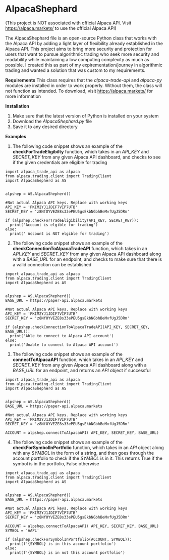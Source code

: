 # AlpacaShephard

(This project is NOT associated with official Alpaca API. Visit https://alpaca.markets/ to use the official Alpaca API)

The AlpacaShephard file is an open-source Python class that works with the Alpaca API by adding a light layer of flexibility already established in the Alpaca API. This project aims to bring more security and protection for users that want to pursue algorithmic trading who seek more security and readability while maintaining a low computing complexity as much as possible. I created this as part of my expirementation/journey in algorithmic trading and wanted a solution that was custom to my requirements.

**Requirements**
This class requires that the _alpaca-trade-api_ and _alpaca-py_ modules are installed in order to work properly. Without them, the class will not function as intended.
To download, visit https://alpaca.markets/ for more information

**Installation**

1. Make sure that the latest version of Python is installed on your system
2. Download the _AlpacaShephard.py_ file
3. Save it to any desired directory


**Examples**

1. The following code snippet shows an example of the **checkForTradeEligibilty** function, which takes in an _API_KEY_ and _SECRET_KEY_ from any given Alpaca API dashboard, and checks to see if the given credentials are eligible for trading

````
import alpaca_trade_api as alpaca
from alpaca.trading.client import TradingClient
import AlpacaShepherd as AS


alpshep = AS.AlpacaShepherd()

#Not actual Alpaca API keys. Replace with working keys
API_KEY = 'PKIM2YJ1JDIF7VIP7UTB'
SECRET_KEY = 'z8NfOYVEZE8s33ePEU5gsEkbNGbhBeMvfUgJ5DRm'

if (alpshep.checkForTradeEligibility(API_KEY, SECRET_KEY)):
  print('Account is elgible for trading')
else:
  print(' Account is NOT elgible for trading')

````

2. The following code snippet shows an example of the **checkConnectionToAlpacaTradeAPI** function, which takes in an _API_KEY_ and _SECRET_KEY_ from any given Alpaca API dashboard along with a _BASE_URL_ for an endpoint, and checks to make sure that there is a valid connection can be established

````
import alpaca_trade_api as alpaca
from alpaca.trading.client import TradingClient
import AlpacaShepherd as AS


alpshep = AS.AlpacaShepherd()
BASE_URL = https://paper-api.alpaca.markets

#Not actual Alpaca API keys. Replace with working keys
API_KEY = 'PKIM2YJ1JDIF7VIP7UTB'
SECRET_KEY = 'z8NfOYVEZE8s33ePEU5gsEkbNGbhBeMvfUgJ5DRm'

if (alpshep.checkConnectionToAlpacaTradeAPI(API_KEY, SECRET_KEY, BASE_URL)):
  print('Able to connect to Alpaca API account')
else:
  print('Unable to connect to Alpaca API account')

````

3. The following code snippet shows an example of the **connectToAlpacaAPI** function, which takes in an _API_KEY_ and _SECRET_KEY_ from any given Alpaca API dashboard along with a _BASE_URL_ for an endpoint, and returns an _API_ object if successful

````
import alpaca_trade_api as alpaca
from alpaca.trading.client import TradingClient
import AlpacaShepherd as AS


alpshep = AS.AlpacaShepherd()
BASE_URL = https://paper-api.alpaca.markets

#Not actual Alpaca API keys. Replace with working keys
API_KEY = 'PKIM2YJ1JDIF7VIP7UTB'
SECRET_KEY = 'z8NfOYVEZE8s33ePEU5gsEkbNGbhBeMvfUgJ5DRm'

ACCOUNT = alpshep.connectToAlpacaAPI( API_KEY, SECRET_KEY, BASE_URL)

````

4. The following code snippet shows an example of the **checkForSymbolInPortfolio** function, which takes in an _API_ object along with any _SYMBOL_ in the form of a string, and then goes through the account portfolio to check if the _SYMBOL_ is in it. This returns True if the symbol is in the portfolio, False otherwise

````
import alpaca_trade_api as alpaca
from alpaca.trading.client import TradingClient
import AlpacaShepherd as AS


alpshep = AS.AlpacaShepherd()
BASE_URL = https://paper-api.alpaca.markets

#Not actual Alpaca API keys. Replace with working keys
API_KEY = 'PKIM2YJ1JDIF7VIP7UTB'
SECRET_KEY = 'z8NfOYVEZE8s33ePEU5gsEkbNGbhBeMvfUgJ5DRm'

ACCOUNT = alpshep.connectToAlpacaAPI( API_KEY, SECRET_KEY, BASE_URL)
SYMBOL = 'AAPL'

if (alpshep.checkForSymbolInPortfolio(ACCOUNT, SYMBOL)):
  print(f'{SYMBOL} is in this account portfolio')
else:
  print(f'{SYMBOL} is in not this account portfolio')

````
